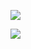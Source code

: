 ![](https://github-readme-stats.vercel.app/api/top-langs/?username=kimmc6008&theme=gotham&hide_border=true&include_all_commits=true&count_private=true&layout=compact)

![](https://github-profile-trophy.vercel.app/?username=kimmc6008&theme=algolia)